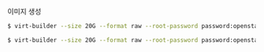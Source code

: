 

이미지 생성
```bash
$ virt-builder --size 20G --format raw --root-password password:openstack -o /var/lib/libvirt/images/osp-ansible.qcow2 centos-7.5

$ virt-builder --size 20G --format raw --root-password password:openstack -o /var/lib/libvirt/images/osp-compute.qcow2 centos-7.5
```
<!--stackedit_data:
eyJoaXN0b3J5IjpbMTM0NzE0NzA1OSwtMjA4ODc0NjYxMiw3Mz
A5OTgxMTZdfQ==
-->
